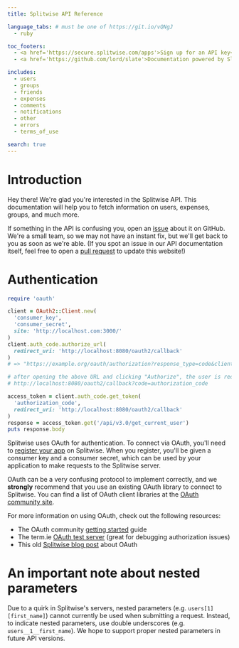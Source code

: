 ```yaml
---
title: Splitwise API Reference

language_tabs: # must be one of https://git.io/vQNgJ
  - ruby

toc_footers:
  - <a href='https://secure.splitwise.com/apps'>Sign up for an API key</a>
  - <a href='https://github.com/lord/slate'>Documentation powered by Slate</a>

includes:
  - users
  - groups
  - friends
  - expenses
  - comments
  - notifications
  - other
  - errors
  - terms_of_use

search: true
---
```


# Introduction

Hey there! We're glad you're interested in the Splitwise API. This documentation will help you to fetch information on users, expenses, groups, and much more.

If something in the API is confusing you, open an [issue](https://github.com/splitwise/api-docs/issues) about it on GitHub. We're a small team, so we may not have an instant fix, but we'll get back to you as soon as we're able. (If you spot an issue in our API documentation itself, feel free to open a [pull request](https://github.com/splitwise/api-docs/pulls) to update this website!)

# Authentication

```ruby
require 'oauth'

client = OAuth2::Client.new(
  'consumer_key',
  'consumer_secret',
  site: 'http://localhost.com:3000/'
)
client.auth_code.authorize_url(
  redirect_uri: 'http://localhost:8080/oauth2/callback'
)
# => "https://example.org/oauth/authorization?response_type=code&client_id=consumer_key&redirect_uri=http://localhost:8080/oauth2/callback"

# after opening the above URL and clicking "Authorize", the user is redirected to:
# http://localhost:8080/oauth2/callback?code=authorization_code

access_token = client.auth_code.get_token(
  'authorization_code',
  redirect_uri: 'http://localhost:8080/oauth2/callback'
)
response = access_token.get('/api/v3.0/get_current_user')
puts response.body
```

Splitwise uses OAuth for authentication. To connect via OAuth, you'll need to [register your app](https://secure.splitwise.com/apps) on Splitwise. When you register, you'll be given a consumer key and a consumer secret, which can be used by your application to make requests to the Splitwise server.

<aside class="notice">
  OAuth can be a very confusing protocol to implement correctly, and we <strong>strongly</strong> recommend that you use an existing OAuth library to connect to Splitwise. You can find a list of OAuth client libraries at the <a href="https://oauth.net/code/#client-libraries">OAuth community site</a>.
</aside>

For more information on using OAuth, check out the following resources:

- The OAuth community [getting started](http://oauth.net/documentation/getting-started/) guide
- The term.ie [OAuth test server](http://term.ie/oauth/example/) (great for debugging authorization issues)
- This old [Splitwise blog post](https://blog.splitwise.com/2013/07/15/setting-up-oauth-for-the-splitwise-api/) about OAuth

# An important note about nested parameters

Due to a quirk in Splitwise's servers, nested parameters (e.g. `users[1][first_name]`) cannot currently be used when submitting a request. Instead, to indicate nested parameters, use double underscores (e.g. `users__1__first_name`). We hope to support proper nested parameters in future API versions.
